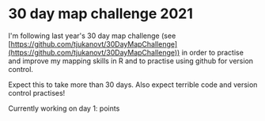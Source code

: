 # 30 day map challenge 2021

I'm following last year's 30 day map challenge (see [https://github.com/tjukanovt/30DayMapChallenge](https://github.com/tjukanovt/30DayMapChallenge)) in order to practise and improve my mapping skills in R and to practise using github for version control.

Expect this to take more than 30 days. Also expect terrible code and version control practises!

Currently working on day 1: points
